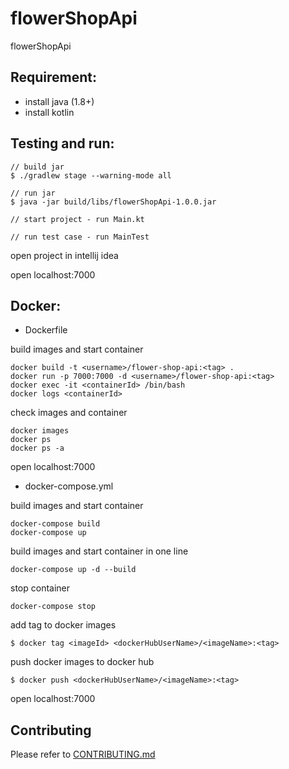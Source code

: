 # flowerShopApi

flowerShopApi

## Requirement:

 - install java (1.8+)
 - install kotlin

## Testing and run:

```
// build jar
$ ./gradlew stage --warning-mode all

// run jar
$ java -jar build/libs/flowerShopApi-1.0.0.jar

// start project - run Main.kt

// run test case - run MainTest
```

open project in intellij idea

open localhost:7000

## Docker:

- Dockerfile

build images and start container
```
docker build -t <username>/flower-shop-api:<tag> .
docker run -p 7000:7000 -d <username>/flower-shop-api:<tag>
docker exec -it <containerId> /bin/bash
docker logs <containerId>
```

check images and container
```
docker images
docker ps
docker ps -a
```

open localhost:7000

- docker-compose.yml

build images and start container
```
docker-compose build
docker-compose up
```

build images and start container in one line
```
docker-compose up -d --build
```

stop container
```
docker-compose stop
```

add tag to docker images
```
$ docker tag <imageId> <dockerHubUserName>/<imageName>:<tag>
```

push docker images to docker hub
```
$ docker push <dockerHubUserName>/<imageName>:<tag>
```

open localhost:7000

## Contributing

Please refer to [CONTRIBUTING.md](https://github.com/yeukfei02/flowerShopApi/blob/master/CONTRIBUTING.md)